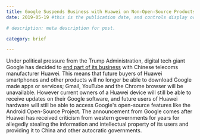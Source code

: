 ```yaml
---
title: Google Suspends Business with Huawei on Non-Open-Source Products
date: 2019-05-19 #this is the publication date, and controls display order.

# description: meta description for post.

category: brief

---
```


Under political pressure from the Trump Administration, digital tech giant Google has decided to [end part of its business][link] with Chinese telecoms manufacturer Huawei. This means that future buyers of Huawei smartphones and other products will no longer be able to download Google made apps or services; Gmail, YouTube and the Chrome browser will be unavailable. However current owners of a Huawei device will still be able to receive updates on their Google software, and future users of Huawei hardware will still be able to access Google's open-source features like the Android Open-Source Project. The announcement from Google comes after Huawei has received criticism from western governments for years for allegedly stealing the information and intellectual property of its users and providing it to China and other autocratic governments.

[link]: https://www.reuters.com/article/us-huawei-tech-alphabet-exclusive-idUSKCN1SP0NB